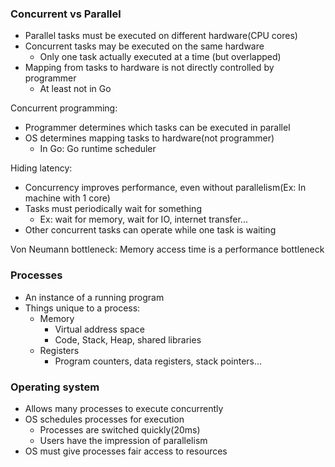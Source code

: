 ### Concurrent vs Parallel
- Parallel tasks must be executed on different hardware(CPU cores)
- Concurrent tasks may be executed on the same hardware
  - Only one task actually executed at a time (but overlapped)
- Mapping from tasks to hardware is not directly controlled by programmer
  - At least not in Go

Concurrent programming:
- Programmer determines which tasks can be executed in parallel
- OS determines mapping tasks to hardware(not programmer)
  - In Go: Go runtime scheduler

Hiding latency:
- Concurrency improves performance, even without parallelism(Ex: In machine with 1 core)
- Tasks must periodically wait for something
  - Ex: wait for memory, wait for IO, internet transfer...
- Other concurrent tasks can operate while one task is waiting

Von Neumann bottleneck: Memory access time is a performance bottleneck

### Processes
- An instance of a running program
- Things unique to a process:
  - Memory
    - Virtual address space
    - Code, Stack, Heap, shared libraries
  - Registers
    - Program counters, data registers, stack pointers...

### Operating system
- Allows many processes to execute concurrently
- OS schedules processes for execution
  - Processes are switched quickly(20ms)
  - Users have the impression of parallelism
- OS must give processes fair access to resources


